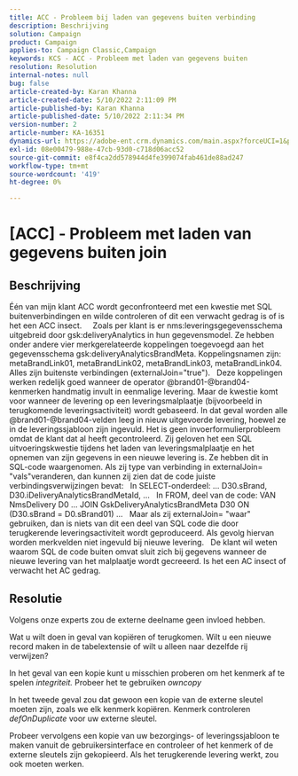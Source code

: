 ```yaml
---
title: ACC - Probleem bij laden van gegevens buiten verbinding
description: Beschrijving
solution: Campaign
product: Campaign
applies-to: Campaign Classic,Campaign
keywords: KCS - ACC - Probleem met laden van gegevens buiten
resolution: Resolution
internal-notes: null
bug: false
article-created-by: Karan Khanna
article-created-date: 5/10/2022 2:11:09 PM
article-published-by: Karan Khanna
article-published-date: 5/10/2022 2:11:34 PM
version-number: 2
article-number: KA-16351
dynamics-url: https://adobe-ent.crm.dynamics.com/main.aspx?forceUCI=1&pagetype=entityrecord&etn=knowledgearticle&id=8f266a08-6bd0-ec11-a7b5-00224809c556
exl-id: 08e00479-988e-47cb-93d0-c718d06acc52
source-git-commit: e8f4ca2dd578944d4fe399074fab461de88ad247
workflow-type: tm+mt
source-wordcount: '419'
ht-degree: 0%

---
```


# [ACC] - Probleem met laden van gegevens buiten join

## Beschrijving


Één van mijn klant ACC wordt geconfronteerd met een kwestie met SQL buitenverbindingen en wilde controleren of dit een verwacht gedrag is of is het een ACC insect.
 
 
Zoals per klant is er nms:leveringsgegevensschema uitgebreid door gsk:deliveryAnalytics in hun gegevensmodel. Ze hebben onder andere vier merkgerelateerde koppelingen toegevoegd aan het gegevensschema gsk:deliveryAnalyticsBrandMeta.
Koppelingsnamen zijn: metaBrandLink01, metaBrandLink02, metaBrandLink03, metaBrandLink04. Alles zijn buitenste verbindingen (externalJoin=&quot;true&quot;).
 
Deze koppelingen werken redelijk goed wanneer de operator @brand01-@brand04-kenmerken handmatig invult in eenmalige levering. Maar de kwestie komt voor wanneer de levering op een leveringsmalplaatje (bijvoorbeeld in terugkomende leveringsactiviteit) wordt gebaseerd. In dat geval worden alle @brand01-@brand04-velden leeg in nieuw uitgevoerde levering, hoewel ze in de leveringssjabloon zijn ingevuld. Het is geen invoerformulierprobleem omdat de klant dat al heeft gecontroleerd. Zij geloven het een SQL uitvoeringskwestie tijdens het laden van leveringsmalplaatje en het opnemen van zijn gegevens in een nieuwe levering is. Ze hebben dit in SQL-code waargenomen. Als zij type van verbinding in externalJoin= &quot;vals&quot;veranderen, dan kunnen zij zien dat de code juiste verbindingsverwijzingen bevat:   In SELECT-onderdeel: ... D30.sBrand, D30.iDeliveryAnalyticsBrandMetaId, ...   In FROM, deel van de code: VAN NmsDelivery D0 ... JOIN GskDeliveryAnalyticsBrandMeta D30 ON (D30.sBrand = D0.sBrand01) ...   Maar als zij externalJoin= &quot;waar&quot; gebruiken, dan is niets van dit een deel van SQL code die door terugkerende leveringsactiviteit wordt geproduceerd. Als gevolg hiervan worden merkvelden niet ingevuld bij nieuwe levering.
 
De klant wil weten waarom SQL de code buiten omvat sluit zich bij gegevens wanneer de nieuwe levering van het malplaatje wordt gecreeerd. Is het een AC insect of verwacht het AC gedrag.


## Resolutie


Volgens onze experts zou de externe deelname geen invloed hebben.

Wat u wilt doen in geval van kopiëren of terugkomen. Wilt u een nieuwe record maken in de tabelextensie of wilt u alleen naar dezelfde rij verwijzen?

In het geval van een kopie kunt u misschien proberen om het kenmerk af te spelen *integriteit.* Probeer het te gebruiken *owncopy*

In het tweede geval zou dat gewoon een kopie van de externe sleutel moeten zijn, zoals we elk kenmerk kopiëren. Kenmerk controleren *defOnDuplicate* voor uw externe sleutel.



Probeer vervolgens een kopie van uw bezorgings- of leveringssjabloon te maken vanuit de gebruikersinterface en controleer of het kenmerk of de externe sleutels zijn gekopieerd. Als het terugkerende levering werkt, zou ook moeten werken.
